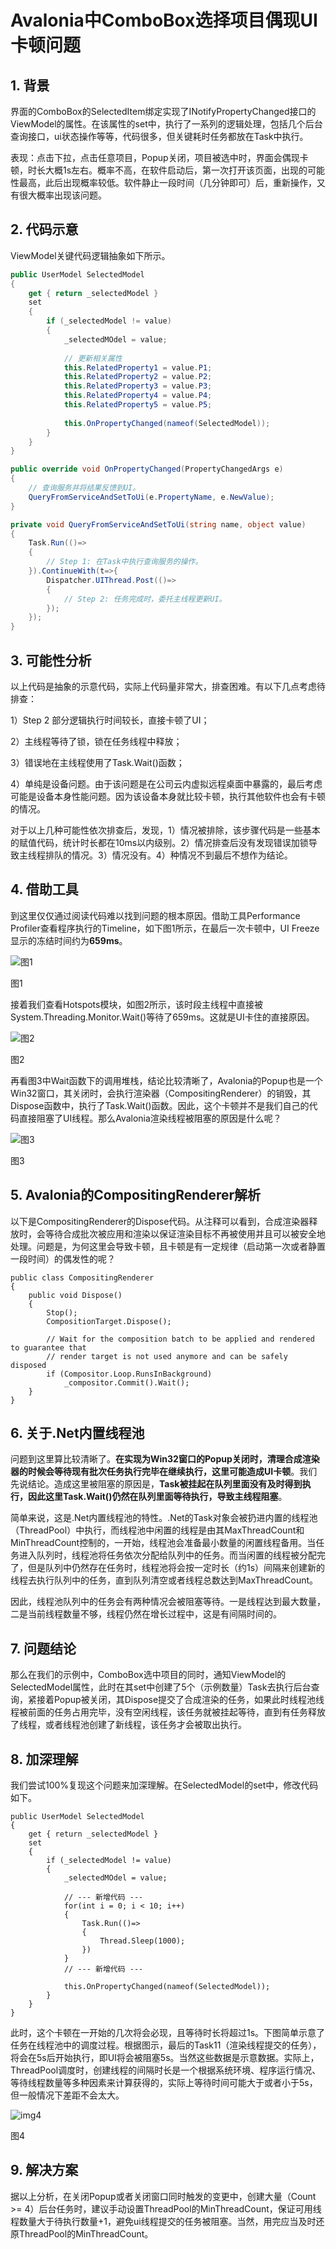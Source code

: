 # Avalonia中ComboBox选择项目偶现UI卡顿问题
## 1. 背景

界面的ComboBox的SelectedItem绑定实现了INotifyPropertyChanged接口的ViewModel的属性。在该属性的set中，执行了一系列的逻辑处理，包括几个后台查询接口，ui状态操作等等，代码很多，但关键耗时任务都放在Task中执行。

表现：点击下拉，点击任意项目，Popup关闭，项目被选中时，界面会偶现卡顿，时长大概1s左右。概率不高，在软件启动后，第一次打开该页面，出现的可能性最高，此后出现概率较低。软件静止一段时间（几分钟即可）后，重新操作，又有很大概率出现该问题。

## 2. 代码示意

ViewModel关键代码逻辑抽象如下所示。

```csharp
public UserModel SelectedModel
{
	get { return _selectedModel }
    set 
    {
    	if (_selectedModel != value)
        {
            _selectedMOdel = value;
            
            // 更新相关属性
            this.RelatedProperty1 = value.P1;
			this.RelatedProperty2 = value.P2;
			this.RelatedProperty3 = value.P3;
            this.RelatedProperty4 = value.P4;
			this.RelatedProperty5 = value.P5;
            
            this.OnPropertyChanged(nameof(SelectedModel));
        }
    }
}

public override void OnPropertyChanged(PropertyChangedArgs e)
{
    // 查询服务并将结果反馈到UI。
    QueryFromServiceAndSetToUi(e.PropertyName, e.NewValue);
}

private void QueryFromServiceAndSetToUi(string name, object value)
{
    Task.Run(()=>
    {
    	// Step 1: 在Task中执行查询服务的操作。
    }).ContinueWith(t=>{
    	Dispatcher.UIThread.Post(()=>
		{
            // Step 2: 任务完成时，委托主线程更新UI。
        });
    });
}
```

## 3. 可能性分析

以上代码是抽象的示意代码，实际上代码量非常大，排查困难。有以下几点考虑待排查：

1）Step 2 部分逻辑执行时间较长，直接卡顿了UI；

2）主线程等待了锁，锁在任务线程中释放；

3）错误地在主线程使用了Task.Wait()函数；

4）单纯是设备问题。由于该问题是在公司云内虚拟远程桌面中暴露的，最后考虑可能是设备本身性能问题。因为该设备本身就比较卡顿，执行其他软件也会有卡顿的情况。

对于以上几种可能性依次排查后，发现，1）情况被排除，该步骤代码是一些基本的赋值代码，统计时长都在10ms以内级别。2）情况排查后没有发现错误加锁导致主线程排队的情况。3）情况没有。4）种情况不到最后不想作为结论。

## 4. 借助工具

到这里仅仅通过阅读代码难以找到问题的根本原因。借助工具Performance Profiler查看程序执行的Timeline，如下图1所示，在最后一次卡顿中，UI Freeze显示的冻结时间约为**659ms**。

![图1](img\img1.png)

图1

接着我们查看Hotspots模块，如图2所示，该时段主线程中直接被System.Threading.Monitor.Wait()等待了659ms。这就是UI卡住的直接原因。

![图2](img\img2.png)

图2

再看图3中Wait函数下的调用堆栈，结论比较清晰了，Avalonia的Popup也是一个Win32窗口，其关闭时，会执行渲染器（CompositingRenderer）的销毁，其Dispose函数中，执行了Task.Wait()函数。因此，这个卡顿并不是我们自己的代码直接阻塞了UI线程。那么Avalonia渲染线程被阻塞的原因是什么呢？

![图3](img\img4.png)

图3

## 5. Avalonia的CompositingRenderer解析

以下是CompositingRenderer的Dispose代码。从注释可以看到，合成渲染器释放时，会等待合成批次被应用和渲染以保证渲染目标不再被使用并且可以被安全地处理。问题是，为何这里会导致卡顿，且卡顿是有一定规律（启动第一次或者静置一段时间）的偶发性的呢？

```CSharp
public class CompositingRenderer
{
    public void Dispose()
    {
        Stop();
        CompositionTarget.Dispose();

        // Wait for the composition batch to be applied and rendered to guarantee that
        // render target is not used anymore and can be safely disposed
        if (Compositor.Loop.RunsInBackground)
            _compositor.Commit().Wait();
    }    
}
```

## 6. 关于.Net内置线程池

问题到这里算比较清晰了。**在实现为Win32窗口的Popup关闭时，清理合成渲染器的时候会等待现有批次任务执行完毕在继续执行，这里可能造成UI卡顿**。我们先说结论。造成这里被阻塞的原因是，**Task被挂起在队列里面没有及时得到执行，因此这里Task.Wait()仍然在队列里面等待执行，导致主线程阻塞**。

简单来说，这是.Net内置线程池的特性。.Net的Task对象会被扔进内置的线程池（ThreadPool）中执行，而线程池中闲置的线程是由其MaxThreadCount和MinThreadCount控制的，一开始，线程池会准备最小数量的闲置线程备用。当任务进入队列时，线程池将任务依次分配给队列中的任务。而当闲置的线程被分配完了，但是队列中仍然存在任务时，线程池将会按一定时长（约1s）间隔来创建新的线程去执行队列中的任务，直到队列清空或者线程总数达到MaxThreadCount。

因此，线程池队列中的任务会有两种情况会被阻塞等待。一是线程达到最大数量，二是当前线程数量不够，线程仍然在增长过程中，这是有间隔时间的。

## 7. 问题结论

那么在我们的示例中，ComboBox选中项目的同时，通知ViewModel的SelectedModel属性，此时在其set中创建了5个（示例数量）Task去执行后台查询，紧接着Popup被关闭，其Dispose提交了合成渲染的任务，如果此时线程池线程被前面的任务占用完毕，没有空闲线程，该任务就被挂起等待，直到有任务释放了线程，或者线程池创建了新线程，该任务才会被取出执行。

## 8. 加深理解

我们尝试100%复现这个问题来加深理解。在SelectedModel的set中，修改代码如下。

```CSharp
public UserModel SelectedModel
{
	get { return _selectedModel }
    set 
    {
    	if (_selectedModel != value)
        {
            _selectedMOdel = value;
            
            // --- 新增代码 ---
            for(int i = 0; i < 10; i++)
            {
                Task.Run(()=>
                {
                	Thread.Sleep(1000);
                })
            }
            // --- 新增代码 ---
            
            this.OnPropertyChanged(nameof(SelectedModel));
        }
    }
}
```

此时，这个卡顿在一开始的几次将会必现，且等待时长将超过1s。下图简单示意了任务在线程池中的调度过程。根据图示，最后的Task11（渲染线程提交的任务），将会在5s后开始执行，即UI将会被阻塞5s。当然这些数据是示意数据。实际上，ThreadPool调度时，创建线程的间隔时长是一个根据系统环境、程序运行情况、等待线程数量等多种因素来计算获得的，实际上等待时间可能大于或者小于5s，但一般情况下差距不会太大。

![img4](img\img5.png)

图4

## 9. 解决方案

据以上分析，在关闭Popup或者关闭窗口同时触发的变更中，创建大量（Count >= 4）后台任务时，建议手动设置ThreadPool的MinThreadCount，保证可用线程数量大于待执行数量+1，避免ui线程提交的任务被阻塞。当然，用完应当及时还原ThreadPool的MinThreadCount。
